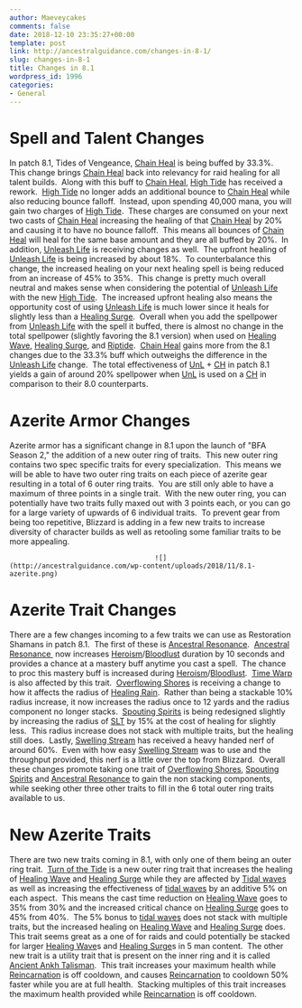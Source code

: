 ```yaml
---
author: Maeveycakes
comments: false
date: 2018-12-10 23:35:27+00:00
template: post
link: http://ancestralguidance.com/changes-in-8-1/
slug: changes-in-8-1
title: Changes in 8.1
wordpress_id: 1996
categories:
- General
---
```


# Spell and Talent Changes

		
		

In patch 8.1, Tides of Vengeance, [Chain Heal](https://www.wowhead.com/spell=1064/chain-heal) is being buffed by 33.3%.  This change brings [Chain Heal](https://www.wowhead.com/spell=1064/chain-heal) back into relevancy for raid healing for all talent builds.  Along with this buff to [Chain Heal](https://www.wowhead.com/spell=1064/chain-heal), [High Tide](https://www.wowhead.com/spell=157154/high-tide) has received a rework.  [High Tide](https://www.wowhead.com/spell=157154/high-tide) no longer adds an additional bounce to [Chain Heal](https://www.wowhead.com/spell=1064/chain-heal) while also reducing bounce falloff.  Instead, upon spending 40,000 mana, you will gain two charges of [High Tide](https://www.wowhead.com/spell=157154/high-tide).  These charges are consumed on your next two casts of [Chain Heal](https://www.wowhead.com/spell=1064/chain-heal) increasing the healing of that [Chain Heal](https://www.wowhead.com/spell=1064/chain-heal) by 20% and causing it to have no bounce falloff.  This means all bounces of [Chain Heal](https://www.wowhead.com/spell=1064/chain-heal) will heal for the same base amount and they are all buffed by 20%.  In addition, [Unleash Life](https://www.wowhead.com/spell=73685/unleash-life) is receiving changes as well.  The upfront healing of [Unleash Life](https://www.wowhead.com/spell=73685/unleash-life) is being increased by about 18%.  To counterbalance this change, the increased healing on your next healing spell is being reduced from an increase of 45% to 35%.  This change is pretty much overall neutral and makes sense when considering the potential of [Unleash Life](https://www.wowhead.com/spell=73685/unleash-life) with the new [High Tide](https://www.wowhead.com/spell=157154/high-tide).  The increased upfront healing also means the opportunity cost of using [Unleash Life](https://www.wowhead.com/spell=73685/unleash-life) is much lower since it heals for slightly less than a [Healing Surge](https://www.wowhead.com/spell=8004/healing-surge).  Overall when you add the spellpower from [Unleash Life](https://www.wowhead.com/spell=73685/unleash-life) with the spell it buffed, there is almost no change in the total spellpower (slightly favoring the 8.1 version) when used on [Healing Wave](https://www.wowhead.com/spell=77472/healing-wave), [Healing Surge](https://www.wowhead.com/spell=8004/healing-surge), and [Riptide](https://www.wowhead.com/spell=61295/riptide).  [Chain Heal](https://www.wowhead.com/spell=1064/chain-heal) gains more from the 8.1 changes due to the 33.3% buff which outweighs the difference in the [Unleash Life](https://www.wowhead.com/spell=73685/unleash-life) change.  The total effectiveness of [UnL](https://www.wowhead.com/spell=73685/unleash-life) + [CH](https://www.wowhead.com/spell=1064/chain-heal) in patch 8.1 yields a gain of around 20% spellpower when [UnL](https://www.wowhead.com/spell=73685/unleash-life) is used on a [CH](https://www.wowhead.com/spell=1064/chain-heal) in comparison to their 8.0 counterparts.

		
					
					
			

# Azerite Armor Changes

		
		

Azerite armor has a significant change in 8.1 upon the launch of "BFA Season 2," the addition of a new outer ring of traits.  This new outer ring contains two spec specific traits for every specialization.  This means we will be able to have two outer ring traits on each piece of azerite gear resulting in a total of 6 outer ring traits.  You are still only able to have a maximum of three points in a single trait.  With the new outer ring, you can potentially have two traits fully maxed out with 3 points each, or you can go for a large variety of upwards of 6 individual traits.  To prevent gear from being too repetitive, Blizzard is adding in a few new traits to increase diversity of character builds as well as retooling some familiar traits to be more appealing.

		
										![](http://ancestralguidance.com/wp-content/uploads/2018/11/8.1-azerite.png)											
			

# Azerite Trait Changes

		
		

There are a few changes incoming to a few traits we can use as Restoration Shamans in patch 8.1.  The first of these is [Ancestral Resonance](https://www.wowhead.com/spell=277926/ancestral-resonance).  [Ancestral Resonance ](https://www.wowhead.com/spell=277926/ancestral-resonance) now increases [Heroism](https://www.wowhead.com/spell=32182/heroism)/[Bloodlust](https://www.wowhead.com/spell=2825/bloodlust) duration by 10 seconds and provides a chance at a mastery buff anytime you cast a spell.  The chance to proc this mastery buff is increased during [Heroism](https://www.wowhead.com/spell=32182/heroism)/[Bloodlust](https://www.wowhead.com/spell=2825/bloodlust).  [Time Warp](https://www.wowhead.com/spell=80353/time-warp) is also affected by this trait.  [Overflowing Shores](https://www.wowhead.com/spell=278095/overflowing-shores) is receiving a change to how it affects the radius of [Healing Rain](https://www.wowhead.com/spell=73920/healing-rain).  Rather than being a stackable 10% radius increase, it now increases the radius once to 12 yards and the radius component no longer stacks.  [Spouting Spirits](https://www.wowhead.com/spell=279504/spouting-spirits) is being redesigned slightly by increasing the radius of [SLT](https://www.wowhead.com/spell=98008/spirit-link-totem) by 15% at the cost of healing for slightly less.  This radius increase does not stack with multiple traits, but the healing still does.  Lastly, [Swelling Stream](https://www.wowhead.com/spell=275488/swelling-stream) has received a heavy handed nerf of around 60%.  Even with how easy [Swelling Stream](https://www.wowhead.com/spell=275488/swelling-stream) was to use and the throughput provided, this nerf is a little over the top from Blizzard.  Overall these changes promote taking one trait of [Overflowing Shores](https://www.wowhead.com/spell=278095/overflowing-shores), [Spouting Spirits](https://www.wowhead.com/spell=279504/spouting-spirits) and [Ancestral Resonance](https://www.wowhead.com/spell=277926/ancestral-resonance) to gain the non stacking components, while seeking other three other traits to fill in the 6 total outer ring traits available to us.

		
			

# New Azerite Traits

		
		

There are two new traits coming in 8.1, with only one of them being an outer ring trait.  [Turn of the Tide](https://ptr.wowhead.com/spell=287300/turn-of-the-tide) is a new outer ring trait that increases the healing of [Healing Wave](https://www.wowhead.com/spell=77472/healing-wave) and [Healing Surge](https://www.wowhead.com/spell=8004/healing-surge) while they are affected by [Tidal waves](https://www.wowhead.com/spell=53390/tidal-waves) as well as increasing the effectiveness of [tidal waves](https://www.wowhead.com/spell=53390/tidal-waves) by an additive 5% on each aspect.  This means the cast time reduction on [Healing Wave](https://www.wowhead.com/spell=77472/healing-wave) goes to 35% from 30% and the increased critical chance on [Healing Surge](https://www.wowhead.com/spell=8004/healing-surge) goes to 45% from 40%.  The 5% bonus to [tidal waves](https://www.wowhead.com/spell=53390/tidal-waves) does not stack with multiple traits, but the increased healing on [Healing Wave](https://www.wowhead.com/spell=77472/healing-wave) and [Healing Surge](https://www.wowhead.com/spell=8004/healing-surge) does.  This trait seems great as a one of for raids and could potentially be stacked for larger [Healing Wave](https://www.wowhead.com/spell=77472/healing-wave)s and [Healing Surge](https://www.wowhead.com/spell=8004/healing-surge)s in 5 man content.  The other new trait is a utility trait that is present on the inner ring and it is called [Ancient Ankh Talisman](https://ptr.wowhead.com/spell=287774/ancient-ankh-talisman).  This trait increases your maximum health while [Reincarnation](https://www.wowhead.com/spell=20608/reincarnation) is off cooldown, and causes [Reincarnation](https://www.wowhead.com/spell=20608/reincarnation) to cooldown 50% faster while you are at full health.  Stacking multiples of this trait increases the maximum health provided while [Reincarnation](https://www.wowhead.com/spell=20608/reincarnation) is off cooldown. 
